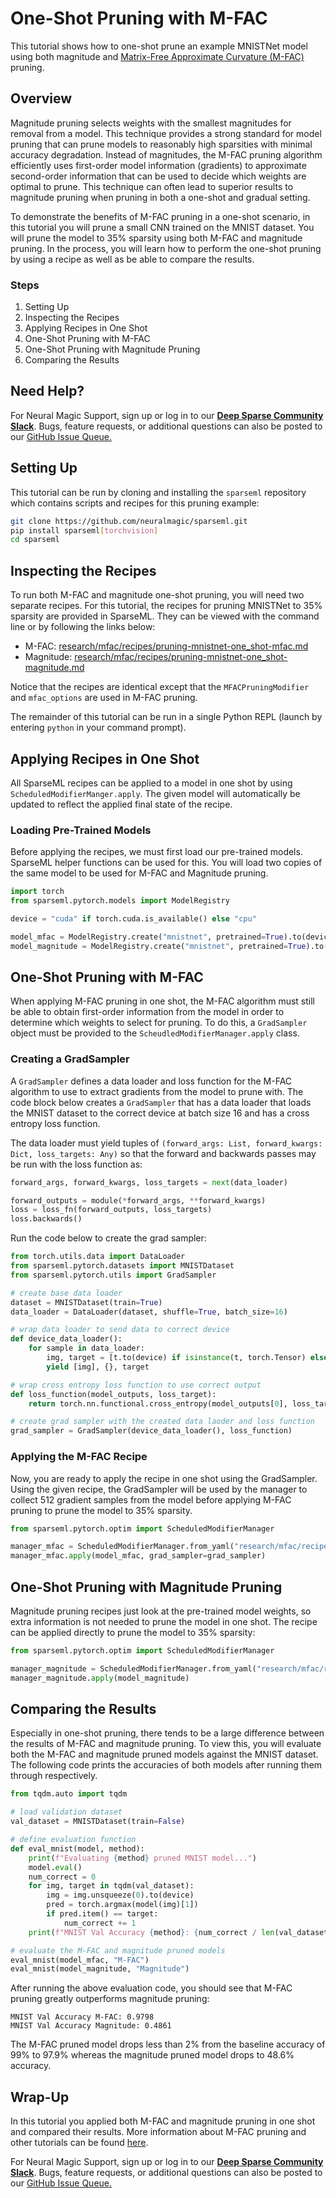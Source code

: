 <!--
Copyright (c) 2021 - present / Neuralmagic, Inc. All Rights Reserved.

Licensed under the Apache License, Version 2.0 (the "License");
you may not use this file except in compliance with the License.
You may obtain a copy of the License at

   http://www.apache.org/licenses/LICENSE-2.0

Unless required by applicable law or agreed to in writing,
software distributed under the License is distributed on an "AS IS" BASIS,
WITHOUT WARRANTIES OR CONDITIONS OF ANY KIND, either express or implied.
See the License for the specific language governing permissions and
limitations under the License.
-->

# One-Shot Pruning with M-FAC

This tutorial shows how to one-shot prune an example MNISTNet model using
both magnitude and [Matrix-Free Approximate Curvature (M-FAC)](https://arxiv.org/pdf/2107.03356.pdf)
pruning.
 
## Overview
Magnitude pruning selects weights with the smallest magnitudes for removal from a model.
This technique provides a strong standard for model pruning that can prune models to reasonably
high sparsities with minimal accuracy degradation.
Instead of magnitudes, the M-FAC pruning algorithm efficiently uses first-order model
information (gradients) to approximate second-order information that can be used to
decide which weights are optimal to prune. This technique can often lead to superior
results to magnitude pruning when pruning in both a one-shot and gradual setting.

To demonstrate the benefits of M-FAC pruning in a one-shot scenario, in this tutorial you will
prune a small CNN trained on the MNIST dataset. You will prune the model to 35% sparsity using
both M-FAC and magnitude pruning. In the process, you will learn how to perform the one-shot
pruning by using a recipe as well as be able to compare the results.

### Steps
1. Setting Up
2. Inspecting the Recipes
3. Applying Recipes in One Shot
3. One-Shot Pruning with M-FAC
4. One-Shot Pruning with Magnitude Pruning
5. Comparing the Results

## Need Help?

For Neural Magic Support, sign up or log in to our [**Deep Sparse Community Slack**](https://join.slack.com/t/discuss-neuralmagic/shared_invite/zt-q1a1cnvo-YBoICSIw3L1dmQpjBeDurQ). Bugs, feature requests, or additional questions can also be posted to our [GitHub Issue Queue.](https://github.com/neuralmagic/sparseml/issues)

## Setting Up

This tutorial can be run by cloning and installing the `sparseml` repository which contains scripts and recipes for
this pruning example:

```bash
git clone https://github.com/neuralmagic/sparseml.git
pip install sparseml[torchvision]
cd sparseml
```

## Inspecting the Recipes

To run both M-FAC and magnitude one-shot pruning, you will need two separate recipes.
For this tutorial, the recipes for pruning MNISTNet to 35% sparsity are provided
in SparseML. They can be viewed with the command line or by following the links below:

* M-FAC: [research/mfac/recipes/pruning-mnistnet-one_shot-mfac.md](https://github.com/neuralmagic/sparseml/blob/main/research/mfac/recipes/pruning-mnistnet-one_shot-mfac.md)
* Magnitude: [research/mfac/recipes/pruning-mnistnet-one_shot-magnitude.md](https://github.com/neuralmagic/sparseml/blob/main/research/mfac/recipes/pruning-mnistnet-one_shot-magnitude.md)

Notice that the recipes are identical except that the `MFACPruningModifier` and `mfac_options`
are used in M-FAC pruning.

The remainder of this tutorial can be run in a single Python REPL
(launch by entering `python` in your command prompt).

## Applying Recipes in One Shot
All SparseML recipes can be applied to a model in one shot by using
`ScheduledModifierManger.apply`. The given model will automatically
be updated to reflect the applied final state of the recipe.

### Loading Pre-Trained Models

Before applying the recipes, we must first load our pre-trained models.
SparseML helper functions can be used for this.  You will load two copies of the
same model to be used for M-FAC and Magnitude pruning.

```python
import torch
from sparseml.pytorch.models import ModelRegistry

device = "cuda" if torch.cuda.is_available() else "cpu"

model_mfac = ModelRegistry.create("mnistnet", pretrained=True).to(device)
model_magnitude = ModelRegistry.create("mnistnet", pretrained=True).to(device)
```

## One-Shot Pruning with M-FAC
When applying M-FAC pruning in one shot, the M-FAC algorithm must
still be able to obtain first-order information from the model in order to determine
which weights to select for pruning.  To do this, a `GradSampler` object must
be provided to the `ScheudledModifierManager.apply` class.

### Creating a GradSampler

A `GradSampler` defines a data loader and loss function for the M-FAC algorithm to use
to extract gradients from the model to prune with. The code block below
creates a `GradSampler` that has a data loader that loads the MNIST dataset to the correct
device at batch size 16 and has a cross entropy loss function.

The data loader must yield tuples of 
`(forward_args: List, forward_kwargs: Dict, loss_targets: Any)`
so that the forward and backwards passes may be run with the loss function as:
```python
forward_args, forward_kwargs, loss_targets = next(data_loader)

forward_outputs = module(*forward_args, **forward_kwargs)
loss = loss_fn(forward_outputs, loss_targets)
loss.backwards()
```

Run the code below to create the grad sampler:

```python
from torch.utils.data import DataLoader
from sparseml.pytorch.datasets import MNISTDataset
from sparseml.pytorch.utils import GradSampler

# create base data loader
dataset = MNISTDataset(train=True)
data_loader = DataLoader(dataset, shuffle=True, batch_size=16)

# wrap data loader to send data to correct device 
def device_data_loader():
    for sample in data_loader:
        img, target = [t.to(device) if isinstance(t, torch.Tensor) else t for t in sample]
        yield [img], {}, target

# wrap cross entropy loss function to use correct output
def loss_function(model_outputs, loss_target):
    return torch.nn.functional.cross_entropy(model_outputs[0], loss_target)

# create grad sampler with the created data laoder and loss function
grad_sampler = GradSampler(device_data_loader(), loss_function)
```

### Applying the M-FAC Recipe
Now, you are ready to apply the recipe in one shot using the GradSampler.
Using the given recipe, the GradSampler will be used by the manager to collect 512 gradient
samples from the model before applying M-FAC pruning to prune the model to 35% sparsity.

```python
from sparseml.pytorch.optim import ScheduledModifierManager

manager_mfac = ScheduledModifierManager.from_yaml("research/mfac/recipes/pruning-mnistnet-one_shot-mfac.md")
manager_mfac.apply(model_mfac, grad_sampler=grad_sampler)
```

## One-Shot Pruning with Magnitude Pruning
Magnitude pruning recipes just look at the pre-trained model weights, so extra
information is not needed to prune the model in one shot. The recipe can be applied directly
to prune the model to 35% sparsity:

```python
from sparseml.pytorch.optim import ScheduledModifierManager

manager_magnitude = ScheduledModifierManager.from_yaml("research/mfac/recipes/pruning-mnistnet-one_shot-magnitude.md")
manager_magnitude.apply(model_magnitude)
```


## Comparing the Results
Especially in one-shot pruning, there tends to be a large difference between the results of
M-FAC and magnitude pruning.  To view this, you will evaluate both the M-FAC and magnitude
pruned models against the MNIST dataset.  The following code prints the accuracies of both models
after running them through respectively.

```python
from tqdm.auto import tqdm

# load validation dataset
val_dataset = MNISTDataset(train=False)

# define evaluation function
def eval_mnist(model, method):
    print(f"Evaluating {method} pruned MNIST model...")
    model.eval()
    num_correct = 0
    for img, target in tqdm(val_dataset):
        img = img.unsqueeze(0).to(device)
        pred = torch.argmax(model(img)[1])
        if pred.item() == target:
            num_correct += 1
    print(f"MNIST Val Accuracy {method}: {num_correct / len(val_dataset)}")

# evaluate the M-FAC and magnitude pruned models
eval_mnist(model_mfac, "M-FAC")
eval_mnist(model_magnitude, "Magnitude")
```

After running the above evaluation code, you should see that M-FAC pruning greatly outperforms
magnitude pruning:

```
MNIST Val Accuracy M-FAC: 0.9798
MNIST Val Accuracy Magnitude: 0.4861
```

The M-FAC pruned model drops less than 2% from the baseline accuracy of 99% to 97.9% whereas
the magnitude pruned model drops to 48.6% accuracy.

## Wrap-Up
In this tutorial you applied both M-FAC and magnitude pruning in one shot and compared
their results. More information about M-FAC pruning and other tutorials can be found
[here](https://github.com/neuralmagic/sparseml/blob/main/research/mfac).

For Neural Magic Support, sign up or log in to our [**Deep Sparse Community Slack**](https://join.slack.com/t/discuss-neuralmagic/shared_invite/zt-q1a1cnvo-YBoICSIw3L1dmQpjBeDurQ). Bugs, feature requests, or additional questions can also be posted to our [GitHub Issue Queue.](https://github.com/neuralmagic/sparseml/issues)
